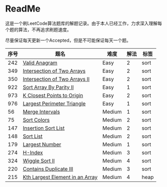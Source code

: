 # ReadMe

这是一个刷LeetCode算法题库的解题记录。由于本人已经工作，力求深入理解每个题的算法，不再追求刷题速度。

尽量保证每天更新一个Accepted，但是不可能保证每天一个题。

序号 | 题名                                                                                              | 难度   | 解法 | 标签
-----|---------------------------------------------------------------------------------------------------|--------|------|-----
242  | [Valid Anagram](https://leetcode.com/problems/valid-anagram/)                                     | Easy   | 2    | sort
349  | [Intersection of Two Arrays](https://leetcode.com/problems/intersection-of-two-arrays)            | Easy   | 2    | sort
350  | [Intersection of Two Arrays II](https://leetcode.com/problems/intersection-of-two-arrays-ii/)     | Easy   | 2    | sort
922  | [Sort Array By Parity II](https://leetcode.com/problems/sort-array-by-parity-ii/)                 | Easy   | 1    | sort
973  | [K Closest Points to Origin](https://leetcode.com/problems/k-closest-points-to-origin/)           | Easy   | 2    | sort
976  | [Largest Perimeter Triangle](https://leetcode.com/problems/largest-perimeter-triangle/)           | Easy   | 1    | sort
56   | [Merge Intervals](https://leetcode.com/problems/merge-intervals/)                                 | Medium | 1    | sort
75   | [Sort Colors](https://leetcode.com/problems/sort-colors/)                                         | Medium | 2    | sort
147  | [Insertion Sort List](https://leetcode.com/problems/insertion-sort-list/)                         | Medium | 2    | sort
148  | [Sort List](https://leetcode.com/problems/sort-list/)                                             | Medium | 2    | sort
179  | [Largest Number](https://leetcode.com/problems/largest-number/)                                   | Medium | 1    | sort
274  | [H-Index](https://leetcode.com/problems/h-index/)                                                 | Medium | 3    | sort
324  | [Wiggle Sort II](https://leetcode.com/problems/wiggle-sort-ii/)                                   | Medium | 4    | sort
220  | [Contains Duplicate III](https://leetcode.com/problems/contains-duplicate-iii/)                   | Medium | 3    | sort
215  | [Kth Largest Element in an Array](https://leetcode.com/problems/kth-largest-element-in-an-array/) | Medium | 4    | heap